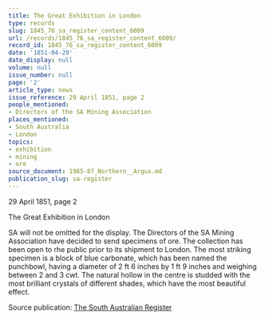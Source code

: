 ```yaml
---
title: The Great Exhibition in London
type: records
slug: 1845_76_sa_register_content_6009
url: /records/1845_76_sa_register_content_6009/
record_id: 1845_76_sa_register_content_6009
date: '1851-04-29'
date_display: null
volume: null
issue_number: null
page: '2'
article_type: news
issue_reference: 29 April 1851, page 2
people_mentioned:
- Directors of the SA Mining Association
places_mentioned:
- South Australia
- London
topics:
- exhibition
- mining
- ore
source_document: 1985-87_Northern__Argus.md
publication_slug: sa-register
---
```


29 April 1851, page 2

The Great Exhibition in London

SA will not be omitted for the display.  The Directors of the SA Mining Association have decided to send specimens of ore.  The collection has been open to rhe public prior to its shipment to London.  The most striking specimen is a block of blue carbonate, which has been named the punchbowl, having a diameter of 2 ft 6 inches by 1 ft 9 inches and weighing between 2 and 3 cwt.  The natural hollow in the centre is studded with the most brilliant crystals of different shades, which have the most beautiful effect.

Source publication: [The South Australian Register](/publications/sa-register/)
